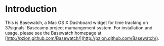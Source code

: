 # Introduction #

This is Basewatch, a Mac OS X Dashboard widget for time tracking on
37signals' Basecamp project mamangement system.  For installation and usage, please see
the Basewatch homepage at [http://pzion.github.com/Basewatch/](http://pzion.github.com/Basewatch/).
